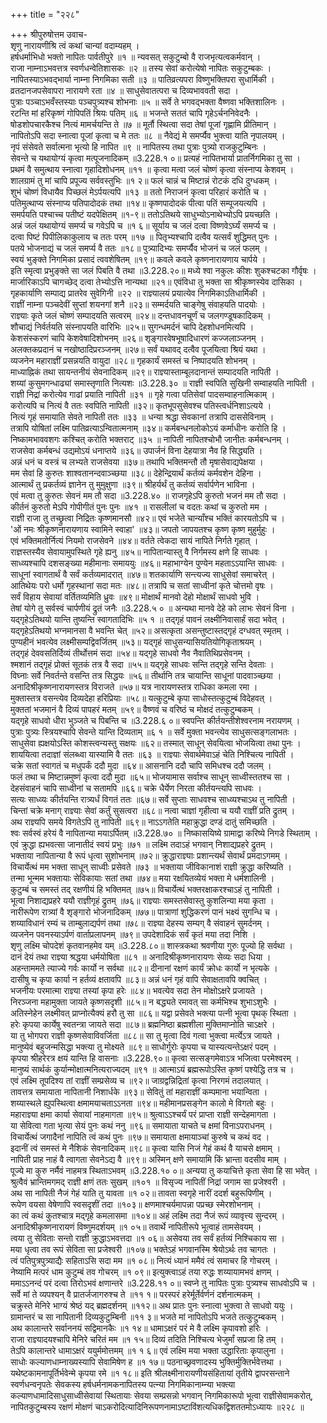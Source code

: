 +++
title = "२२८"

+++
श्रीपुरुषोत्तम उवाच-  
शृणु नारायणीश्रि त्वं कथां चान्यां वदाम्यहम् ।  
हर्षधर्माभिधो भक्तो नापितः पार्वतीपुरे ॥१ ॥
न्यवसत् सकुटुम्बो वै राजभृत्यत्वकर्मवान् ।  
राजा नाम्नाऽभवत्तत्र स्वर्णधन्वेतिशासकः ॥२ ॥
तस्य सेवां करोत्येषो नापितः सकुटुम्बकः ।  
नापितस्याऽभवद्भार्या नाम्ना निगमिका सती ॥३ ॥
पातिव्रत्यपरा विष्णुभक्तिपरा सुधार्मिकी ।  
व्रतदानजपसेवापरा नारायणे रता ॥४ ॥
साधुसेवातत्परा च दिव्यभाववती सदा ।  
पुत्राः पञ्चाऽभवँस्तस्याः पञ्चपुत्र्यश्च शोभनाः ॥५ ॥
सर्वे ते भगवद्भक्ता वैष्णवा भक्तिशालिनः ।  
रटन्ति मां हरिकृष्णं गोपिपतिं श्रियः पतिम् ॥६ ॥
भजन्ते सततं चापि गृहेऽर्चननिवेदनैः ।  
षोडशोपचारकैश्च नित्यं मामर्चयन्ति ते ॥७ ॥
मूर्तौ स्थित्वा सदा तेषां पूजां गृह्णामि प्रीतिमान् ।  
नापितोऽपि सदा स्नात्वा पूजां कृत्वा च मे ततः ॥८ ॥
नैवेद्यं मे समर्प्यैव भुक्त्वा याति नृपालयम् ।  
नृपं संसेवते सर्वात्मना भृत्यो हि नापित ॥९ ॥
नापितस्य तथा पुत्राः पुत्र्यो राजकुटुम्बिनः ।  
सेवन्ते च यथायोग्यं कृत्वा मत्पूजनादिकम् ॥3.228.१ ०॥
प्रत्यहं नापितभार्या प्रातर्निगमिका तु सा ।  
प्रथमं वै समुत्थाय स्नात्वा गृहादिशोधनम् ॥११ ॥
कृत्वा मत्वा जलं चोष्णं कृत्वा संस्नाप्य केशवम् ।  
शालग्रामं तु मां चापि प्रपूज्य सर्ववस्तुभिः ॥१ २॥
फलं चान्नं च मिष्टान्नं रोटकं दधि दुग्धकम् ।  
शुभं चोष्णं विधायैव पिच्छलं मेऽर्पयत्यपि ॥१३ ॥
ततो निराजनं कृत्वा परिहारं करोति च ।  
पतिमुत्थाप्य संस्नाप्य पतिपादोदकं तथा ॥१४॥
कृष्णपादोदकं पीत्वा पतिं सम्पूजयत्यपि ।  
समर्पयति पश्चाच्च पतीष्टं यदपेक्षितम् ॥१-९॥
ततोऽतिथये साधुभ्योऽनाथेभ्योऽपि प्रयच्छति ।  
अन्नं जलं यथायोग्यं समर्प्य च गवेऽपि च ॥१ ६॥
सूर्याय च जलं दत्वा विष्णवेऽर्घ्यं समर्प्य च ।  
दत्वा पिष्टं पिपीलिकाकुलाय च ततः परम् ॥१७ ॥
पितृभ्यश्चापि दत्वैव यत्सर्वं शुद्धिमत् पुनः ।  
पतये भोजनाद्यं च जलं समर्प्य वै ततः ॥१८॥
पुत्र्यादिभ्यः समर्प्यैव भोजनं च जलं फलम् ।  
स्वयं भुङ्क्ते निगमिका प्रसादं त्ववशेषितम् ॥१९॥
कवले कवले कृष्णनारायणाय चार्पये ।  
इति स्मृत्वा प्रभुङ्क्ते सा जलं पिबति वै तथा ॥3.228.२०॥
मध्ये श्वा नकुलः कीशः शुकश्चटका गौर्वृषः ।  
मार्जारिकाऽपि चागच्छेद् दत्वा तेभ्योऽत्ति नान्यथा ॥२१॥
एवंविधा तु भक्ता सा श्रीकृष्णस्येव दासिका ।  
गृहकार्याणि सम्पाद्य प्रातरेव सुवेगिनी ॥२२ ॥
राज्ञ्यालयं प्रयात्येव निगमिकाऽतिधार्मिकी ।  
राज्ञीं नाम्ना पञ्चदेवीं सुप्तां शयनगां शनै ॥२३॥
सम्मर्दयति चाङ्गेषु संवाहयति पादयोः ।  
राज्ञ्याः कृते जलं चोष्णं सम्पादयति सत्वरम् ॥२४॥
दन्तधावनचूर्णं च जलगण्डूषकादिकम् ।  
शौचाद्यं निर्वर्तयति संस्नापयति वारिभिः ॥२५॥
सुगन्धमर्दनं चापि देहशोधनमित्यपि ।  
केशसंस्करणं चापि केशवेषादिशोभनम् ॥२६॥
शृङ्गारवेषभूषादिधारणं कज्जलाञ्जनम् ।  
अलक्तकप्रदानं च नखोष्ठादिप्ररञ्जनम् ॥२७॥
सर्वं यथावद् दत्वैव पूजयित्वा श्रियं यथा ।  
व्यजनेन महाराज्ञीं प्रसन्नयति वायुदा ॥२८॥
गृहकार्यं समस्तं च निष्पादयति शोभनम् ।  
माध्याह्निकं तथा सायन्तनीयं सेवनादिकम् ॥२९॥
राज्ञ्यास्ताम्बूलदानान्तं सम्पादयति नापिती ।  
शय्यां कुसुमगन्धाढ्यां समास्तृणाति नित्यशः ॥3.228.३० ॥
राज्ञी स्वपिति सुखिनी सम्वाहयति नापिती ।  
राज्ञी निद्रां करोत्येव गाढां प्रयाति नापिती ॥३१ ॥
गृहे गत्वा पतिसेवां पादसम्वाहनात्मिकाम् ।  
करोत्यपि च नित्यं वै ततः स्वपिति नापिती ॥३२॥
कृतभूपसुसेवश्च पतिस्त्वर्धनिशाऽत्यये ।  
नित्यं गृहं समायाति सेवते नापिती ततः ॥३३ ॥
धन्या श्रद्धा सेवकानां तत्रापि दाससेविनाम् ।  
तत्रापि योषितां लक्ष्मि पातिव्रत्याऽन्वितात्मनाम् ॥३४॥
कर्मबन्धनलोकोऽयं कर्माधीनः करोति हि ।  
निष्कामभाववशगः कश्चित् करोति भक्तराट् ॥३५ ॥
नापिती नापितश्चोभौ जानीतः कर्मबन्धनम् ।  
राजसेवा कर्मबन्धं उद्यमोऽयं धनाप्तये ॥३६॥
उपार्जनं विना देहयात्रा नैव हि सिद्ध्यति ।  
अन्नं धनं च वस्त्रं च लभ्यते राजसेवया ॥३७॥
तथापि भक्तिमन्तौ तौ मृषासेवाद्यपेक्षया ।  
मम सेवां हि कुरुतः शाश्वतानन्दवाञ्च्छया ॥३८॥
देहेन्द्रियार्थं कर्तव्यं कर्मवशेन देहिना ।  
आत्मार्थं तु प्रकर्तव्यं ज्ञानेन तु मुमुक्षुणा ॥३९॥
श्रीहर्यर्थं तु कर्तव्यं सर्वार्पणेन भाविना ।  
एवं मत्वा तु कुरुतः सेवनं मम तौ सदा ॥3.228.४० ॥
राजगृहेऽपि कुरुतो भजनं मम तौ सदा ।  
कीर्तनं कुरुतो मेऽपि गोपीगीतं पुनः पुनः ॥४१ ॥
रासलीलां च वदतः कथां च कुरुतो मम ।  
राज्ञी राजा तु तच्छ्रुत्वा निद्रितः कृष्णमानसौ ॥४२॥
एवं भजेते चान्याँश्च भक्तिं कारयतोऽपि च ।  
'ओं नमः श्रीकृष्णनारायणाय स्वामिने स्वाहा' ॥४३॥
जपतो जापयतश्च कृष्ण कृष्ण मुहुर्मुहुः ।  
एवं भक्तिमतोर्नित्यं नियमो राजसेवने ॥४४॥
वर्तते त्वेकदा सायं नापिते निर्गते गृहात् ।  
राज्ञस्तस्यैव सेवायामुपस्थिते गृहे ह्यनु ॥४५॥
नापितान्यास्तु वै निर्गमस्य क्षणे हि साधवः ।  
साध्व्यश्चापि दशसङ्ख्या महीमानाः समाययुः ॥४६॥
महाभाग्येन पुण्येन महताऽऽयान्ति साधवः ।  
साधूनां स्वागतार्थं वै सर्वं कर्तव्यमादरात् ॥४७॥
शतकार्याणि सन्त्यज्य साधुसेवां समाचरेत् ।  
आतिथेयः परो धर्मो गृहस्थानां सदा मतः ॥४८॥
तत्रापि च सतां साध्वीनां कृते चोत्तमो वृषः ।  
सर्वं विहाय सेवायां वर्तितव्यमिति ध्रुवः ॥४९॥
मोक्षार्थं मानवो देहो मोक्षार्थं साधवो भुवि ।  
तेषां योगे तु सर्वस्वं चार्पणीयं द्रुतं जनैः ॥3.228.५ ० ॥
अन्यथा मानवे देहे को लाभः सेवनं विना ।  
यद्गृहेऽतिथयो यान्ति तुष्यन्ति स्वागतादिभिः ॥५ १ ॥
तद्गृहं पावनं लक्ष्मीनिवासार्हं सदा भवेत् ।  
यद्गृहेऽतिथयो भग्नमानसा वै भवन्ति चेत् ॥५२॥
असत्कृता असन्तुष्टास्तद्गृहं दग्धवत् स्मृतम् ।  
पुण्यहीनं भवत्येव लक्ष्मीसम्पद्विवर्जितम् ॥५३॥
यद्गृहं साधुसन्यासियतियोगिकृताश्रयम् ।  
तद्गृहं देववसतिर्दिव्यं तीर्थोत्तमं सदा ॥५४॥
यद्गृहे साधवो नैव नैवातिथिप्रसेवनम् ।  
श्मशानं तद्गृहं प्रोक्तं सूतकं तत्र वै सदा ॥५५॥
यद्गृहे साधवः सन्ति तद्गृहे सन्ति देवताः ।  
विघ्नाः सर्वे निवर्तन्ते वसन्ति तत्र सिद्धयः ॥५६॥
तीर्थानि तत्र चायान्ति साधूनां पादवाञ्च्छया ।  
अनादिश्रीकृष्णनारायणस्तत्र विराजते ॥५७॥
यत्र नारायणस्तत्र राधिका कमला रमा ।  
मुक्तास्तत्र वसन्त्येव दिव्यदेहा हरिप्रियाः ॥५८॥
यत्कुटुम्बे कृपा साधोस्तत्कुटुम्बं विदेहवत् ।  
मुक्ततां भजमानं वै दिव्यं पापहरं मतम् ॥५९॥
वैष्णवं च वरिष्ठं च मोक्षदं तत्कुटुम्बकम् ।  
यद्गृहे साधवो धीरा भुञ्जते च पिबन्ति च ॥3.228.६ ०॥
स्वपन्ति कीर्तयन्तीशेश्वरनाम नरायणम् ।  
पुत्राः पुत्र्यः स्त्रियश्चापि सेवन्ते यान्ति दिव्यताम् ॥६ १ ॥
सर्वे मुक्ता भवन्त्येव साधुसत्सङ्गलाभतः ।  
साधुसेवा ह्यक्षयोऽस्ति कोशस्त्वन्यस्तु सक्षयः ॥६२॥
तस्मात् साधून् सेवयित्वा भोजयित्वा तथा पुनः ।  
शाययित्वा तदाज्ञां संलब्ध्वा यास्यामि वै ततः ॥६३ ॥
राज्ञ्याः सेवार्थमेवाऽहं चेति निश्चित्य नापिती ।  
चक्रे सतां स्वागतं च मधुपर्कं ददौ मुदा ॥६४॥
आसनानि ददौ चापि समिधश्च ददौ जलम् ।  
फलं तथा च मिष्टान्नमुष्णं कृत्वा ददौ मुदा ॥६५॥
भोजयामास सर्वाश्च साधून् साध्वीस्ततश्च सा ।  
देहसंवाहनं चापि साध्वीनां च सतामपि ॥६६॥
चक्रे धैर्येण निरता कीर्तयन्त्यपि साधवः ।  
सत्यः साध्व्यः कीर्तयन्ति रात्र्यर्धं विगतं ततः ॥६७॥
सर्वे सुप्ताः साधवश्च साध्व्यश्चाऽथ तु नापिती ।  
चिन्तां चक्रे मनाग् राज्ञ्याः सेवां कर्तुं सुसत्वरा ॥६८॥
नत्वा चाज्ञां गृहीत्वा च ययौ राज्ञीं प्रति द्रुतम् ।  
अथ राज्ञ्यपि समये विगतेऽपि तु नापिती ॥६९॥
नाऽऽगतेति महाक्रुद्धा दण्डं दातुं समिच्छति ।  
श्वः सर्वस्वं हरेयं वै नापितान्या मयाऽर्पितम् ॥3.228.७० ॥
निष्कासयिष्ये ग्रामाद्वा करिष्ये निगडे स्थिताम् ।  
एवं क्रुद्धा ह्यभवत्सा जानातीदं स्वयं प्रभुः ॥७१ ॥
लक्ष्मि तदाऽहं भगवान् निशाद्यप्रहरे द्रुतम् ।  
भक्ताया नापितान्या वै रूपं धृत्वा सुशोभनाम् ॥७२॥
क्रुद्धाराज्ञ्याः प्रशान्त्यर्थं सेवार्थं प्रमदाऽगमम् ।  
विचार्येत्थं मम भक्ता साधून् साध्वीः प्रसेवते ॥७३ ॥
भक्ताया जीविकानाशं राज्ञी क्रुद्धा करिष्यति ।  
तन्मा भून्मम भक्तायाः सेविकायाः सतां तथा ॥७४॥
मया रक्षयितव्येयं भक्ता मे धर्मशालिनी ।  
कुटुम्बं च समस्तं तद् रक्षणीयं हि भक्तिमत् ॥७५॥
विचार्येत्थं भक्तरक्षाकरश्चाऽहं तु नापिती ।  
भूत्वा निशाद्यप्रहरे ययौ राज्ञीगृहं द्रुतम् ॥७६॥
राज्ञ्याः समस्तसेवास्तु कुशलिन्या मया कृता ।  
नारीरूपेण रात्र्यां वै शृङ्गारो भोजनादिकम् ॥७७॥
पात्राणां शुद्धिकरणं पानं भक्ष्यं सुगन्धि च ।  
शय्याविधानं रम्यं च ताम्बुलाद्यर्पणं तथा ॥७८॥
राज्ञ्या देहस्य सम्यग् वै संवाहनं सुमर्दनम् ।  
व्यजनेन पवनस्याऽर्पणं वार्ताप्रलापनम् ॥७९॥
उपदेशादिकं सर्वं कृतं मया तदा निशि ।  
शृणु लक्ष्मि चोपदेशं कृतवानहमेव यम् ॥3.228.८०॥
शास्त्रकथा श्रवणीया गुरुः पूज्यो हि सर्वथा ।  
दानं देयं तथा राज्ञ्या श्रद्धया धर्मयोषिता ॥८१ ॥
अनादिश्रीकृष्णनारायणः सेव्यः सदा धिया ।  
अहन्ताममते त्याज्ये गर्वः कार्यो न सर्वथा ॥८२॥
दीनानां रक्षणं कार्यं क्रोधः कार्यो न भृत्यके ।  
दासीषु च कृपा कार्या न हर्तव्यं क्षतावपि ॥८३॥
अन्नं धनं गृहं वापि सेवाक्षतावपि क्वचित् ।  
भजनीयः परमात्मा राज्ञ्या तस्यां कृपा हरेः ॥८४॥
भवत्येव सदा तेन मोक्षोऽक्षरे प्रजायते ।  
निरञ्जना महामुक्ता जायते कृष्णसदृशी ॥८५॥
न बद्ध्यते रमावत् सा कर्मभिश्च शुभाऽशुभैः ।  
अतिस्नेहेन लक्ष्मीवत् प्राप्नोत्यैक्यं हरौ तु सा ॥८६॥
यद्वा प्रसेवते भक्त्या पत्नी भूत्वा पृथक् स्थिता ।  
हरेः कृपया कार्येषु स्वतन्त्रा जायते सदा ॥८७॥
ब्रह्मनिष्ठा ब्रह्मशीला मुक्तिमाप्नोति चाऽक्षरे ।  
या तु भोगपरा राज्ञी कृष्णसेवाविवर्जिता ॥८८॥
सा तु मृत्वा दिवं गत्वा भुक्त्वा मर्त्येऽत्र जायते ।  
मानुष्येवं बहुजन्मसिद्धा भक्त्या तु मोक्ष्यते ॥८९॥
साधोर्गुरोः कृपया च यास्यत्यन्तेऽक्षरं पदम् ।  
कृपया श्रीहरेरत्र क्षयं यान्ति हि वासनाः ॥3.228.९०॥
कृत्वा सत्सङ्गमेवाऽत्र भजित्वा परमेश्वरम् ।  
मानुष्यं सार्थकं कुर्यान्मोक्षात्मनित्यराज्यदम् ॥९१ ॥
आत्माऽयं ब्रह्मरूपोऽस्ति कृष्णं पश्येद्धि तत्र च ।  
एवं लक्ष्मि तूपदिश्य तां राज्ञीं सम्प्रसेव्य च ॥९२॥
जाग्रद्वन्निद्रितां कृत्वा निरगमं तदालयात् ।  
तावत्तत्र समायाता नापितानी निशार्धके ॥९३॥
सेवितुं तां महाराज्ञीं कम्पमाना भयान्विता ।  
शय्यास्थले ह्युपस्थित्वा क्षमामयाचताऽऽनता ॥९४॥
महीमानप्रसङ्गेन कालो मे विगतो बहुः ।  
महाराज्ञ्या क्षमा कार्या सेवायां नाहमागता ॥९५॥
श्रुत्वाऽऽश्चर्यं परं प्राप्ता राज्ञी सन्देहमागता ।  
या सेवित्वा गता भृत्या सेयं पुनः कथं ननु ॥९६॥
समायाता याचते च क्षमां विनाऽपराधनम् ।  
विचार्येत्थं जगादैनां नापिति त्वं कथं पुनः ॥९७॥
समायाता क्षमायाञ्चां कुरुषे च कथं वद ।  
इदानीं त्वं समस्तं मे नैशिकं सेवनादिकम् ॥९८॥
कृत्वा यासि निजं गेहं कथं वै याचसे क्षमाम् ।  
नापिती प्राह नाहं वै त्वागता सेवनेऽद्य वै ॥९९॥
अस्मिन् क्षणे समायामि किं भ्रान्ता वदसीव माम् ।  
पूज्ये मा कुरु नर्मैवं नाहमत्र स्थिताऽभवम् ॥3.228.१० ०॥
अन्यया तु कयाचित्ते कृता सेवा हि सा भवेत् ।  
श्रुत्वैवं भ्रान्तिमगमद् राज्ञी क्षणं ततः सुखम् ॥१०१ ॥
विसृज्य नापितीं निद्रां जगाम सा प्रजेश्वरी ।  
अथ सा नापिती नैजं गेहं याति तु यावता ॥१ ०२॥
तावता स्वगृहे नारीं ददर्श बहुरूपिणीम् ।  
रूपेण वयसा वेषेणापि स्वसदृशीं तदा ॥१०३॥
क्षणमाश्चर्यमापन्ना पप्रच्छ स्मेरशोभनाम् ।  
का त्वं कथं कुतश्चात्र मद्गृहे कमलासमा ॥१०४॥
अहं लक्ष्मि तदा नैजं रूपं व्यावृत्त्य सुन्दरम् ।  
अनादिश्रीकृष्णनारायणं विष्णुमदर्शयम् ॥१ ०५॥
तवार्थे नापितीरूपे भूत्वाहं तामसेवयम् ।  
त्वया तु सेविताः सन्तो राज्ञी क्रुद्धाऽभवत्तदा ॥१ ०६॥
असेवया तव सर्वं हर्तव्यं निश्चिकाय सा ।  
मया धृत्वा तव रूपं सेविता सा प्रजेश्वरी ॥१०७॥
भक्तेऽहं भगवानस्मि श्रेयोऽर्थः तव चागतः ।  
त्वं पतिपुत्रपुत्र्याद्यैः सहिताऽसि सदा मम ॥१ ०८॥
नित्यं ध्यानं ममैवं त्वं समाचर हि गोचरम् ।  
नेष्यामि मत्परं धाम कुटुम्बं तव गोचरम् ॥१ ०९॥
इत्युक्त्वाऽहं तया रुद्धः शय्यायामभवं क्षणम् ।  
ममाऽऽनन्दं परं दत्वा तिरोऽभवं क्षणान्तरे ॥3.228.११ ०॥
स्वप्ने तु नापितः पुत्राः पुत्र्यश्च साधवोऽपि च ।  
सर्वे मां ते व्यपश्यन् वै प्रातर्जजागरुश्च ते ॥११ १॥
परस्परं हरेर्मूर्तेर्वर्णनं दर्शनात्मकम् ।  
चक्रुस्ते मेनिरे भाग्यं श्रेष्ठं यद् ब्रह्मदर्शनम् ॥११२॥
अथ प्रातः पुनः स्नात्वा भुक्त्वा ते साधवो ययुः ।  
ग्रामान्तरं च सा नापितानी दिव्यकुटुम्बिनी ॥११ ३॥
भजते मां नापितोऽपि भजते तत्कुटुम्बकम् ।  
अथ कालान्तरे सर्वाननयं सद्विमानकैः ॥१ १४॥
धामाऽक्षरं परं मे वै लक्ष्मि कृपावशो हरिः ।  
राजा राज्ञ्यादयश्चापि मेनिरे चरितं मम ॥१ १५॥
दिव्यं तदिति निश्चित्य भेजुर्मां सप्रजा हि तम् ।  
तेऽपि कालान्तरे धामाऽक्षरं ययुर्ममोत्तमम् ॥१ १ ६॥
एवं लक्ष्मि मया भक्ता उद्धारिताः कृपालुना ।  
साधोः कल्याणधाम्नाख्यस्यापि सेवामिषेण ह ॥१ १७॥
पठनाच्छ्रवणादस्य भुक्तिर्मुक्तिर्भवेत्तथा ।  
यथेष्टकामनापूर्तिर्भवेन्मे कृपया रमे ॥१ १८॥
इति श्रीलक्ष्मीनारायणीयसंहितायां तृतीये द्वापरसन्ताने स्वर्णधन्वनृपतेः सेवकस्य हर्षधर्मनामकनापितस्य पत्न्या निगमिकानाम्न्या भक्त्या कल्याणधामादिसाधुसाध्वीसेवायां स्थितायाः सेवया सम्प्रसन्नो भगवान् निगमिकारूपो भूत्वा राज्ञीसेवामकरोत्, नापितकुटुम्बस्य रक्षणं मोक्षणं चाऽकरोदित्यादिनिरूपणनामाऽष्टाविंशत्यधिकद्विशततमोऽध्यायः ॥२२८ ॥
    
    
